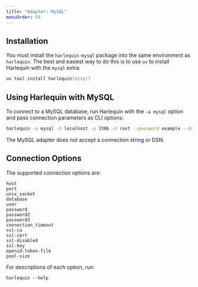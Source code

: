 ```yaml
---
title: "Adapter: MySQL"
menuOrder: 55
---
```


## Installation

You must install the `harlequin-mysql` package into the same environment as `harlequin`. The best and easiest way to do this is to use `uv` to install Harlequin with the `mysql` extra:

```bash
uv tool install harlequin[mysql]
```

## Using Harlequin with MySQL

To connect to a MySQL database, run Harlequin with the `-a mysql` option and pass connection parameters as CLI options:

```bash
harlequin -a mysql -h localhost -p 3306 -U root --password example --database dev
```

The MySQL adapter does not accept a connection string or DSN.

## Connection Options

The supported connection options are:

```
host
port
unix_socket
database
user
password
password2
password3
connection_timeout
ssl-ca
ssl-cert
ssl-disabled
ssl-key
openid-token-file
pool-size
```

For descriptions of each option, run:

```
harlequin --help
```
